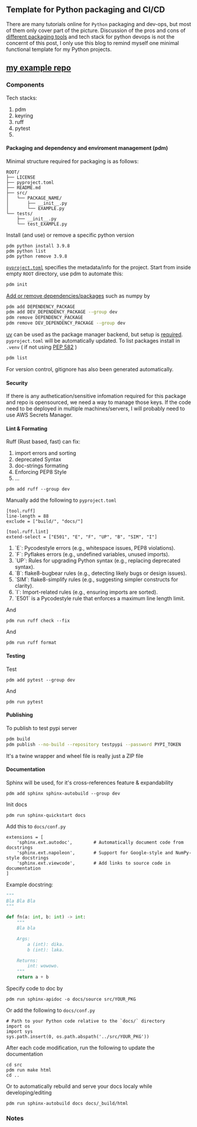 ## Template for Python packaging and CI/CD

There are many tutorials online for `Python` packaging and dev-ops, but most of them only cover part of the picture. Discussion of the pros and cons of [different packaging tools](https://alpopkes.com/posts/python/packaging_tools/?utm_source=perplexity) and tech stack for python devops is not the concernt of this post, I only use this blog to remind myself one minimal functional template for my Python projects. 

[my example repo](https://github.com/mzgsxs/ci-cd-test)
---

### Components
Tech stacks:
1. pdm
2. keyring
3. ruff
4. pytest
5. 

#### Packaging and dependency and enviroment management (pdm)
Minimal structure required for packaging is as follows:
```
ROOT/
├── LICENSE
├── pyproject.toml
├── README.md
├── src/
│   └── PACKAGE_NAME/
│       ├── __init__.py
│       └── EXAMPLE.py
└── tests/
    ├── __init__.py
    └── test_EXAMPLE.py
```
Install (and use) or remove a specific python version
```
pdm python install 3.9.8
pdm python list
pdm python remove 3.9.8
```

[`pyproject.toml`](https://peps.python.org/pep-0621/) specifies the metadata/info for the project.
Start from inside empty `ROOT` directory, use pdm to automate this:
```bash
pdm init
```
[Add or remove dependencies/packages](https://pdm-project.org/en/latest/usage/dependency/) such as numpy by
```bash
pdm add DEPENDENCY_PACKAGE
pdm add DEV_DEPENDENCY_PACKAGE --group dev
pdm remove DEPENDENCY_PACKAGE
pdm remove DEV_DEPENDENCY_PACKAGE --group dev
```
[uv](https://docs.astral.sh/uv/) can be used as the package manager backend, but setup is [required](https://pdm-project.org/latest/usage/uv/). `pyproject.toml` will be automatically updated. To list packages install in `.venv` ( if not using [PEP 582](https://pdm-project.org/en/latest/usage/pep582/) )
```bash
pdm list
```
For version control, gitignore has also been generated automatically. 


#### Security
If there is any authetication/sensitive infomation required for this package and repo is opensourced, we need a way to manage those keys. 
If the code need to be deployed in multiple machines/servers, I will probably need to use AWS Secrets Manager. 



#### Lint & Formating
Ruff (Rust based, fast) can fix:
<ol>
  <li> import errors and sorting </li>
  <li> deprecated Syntax </li>
  <li> doc-strings formating </li>
  <li> Enforcing PEP8 Style </li>
  <li> ... </li>
</ol>

```
pdm add ruff --group dev
```
Manually add the following to `pyproject.toml`
```
[tool.ruff]
line-length = 88
exclude = ["build/", "docs/"]

[tool.ruff.lint]
extend-select = ["E501", "E", "F", "UP", "B", "SIM", "I"]
```
<ol>
  <li>`E`: Pycodestyle errors (e.g., whitespace issues, PEP8 violations).
  <li>`F`: Pyflakes errors (e.g., undefined variables, unused imports).
  <li>`UP`: Rules for upgrading Python syntax (e.g., replacing deprecated syntax).
  <li>`B`: flake8-bugbear rules (e.g., detecting likely bugs or design issues).
  <li>`SIM`: flake8-simplify rules (e.g., suggesting simpler constructs for clarity).
  <li>`I`: Import-related rules (e.g., ensuring imports are sorted).
  <li>`E501` is a Pycodestyle rule that enforces a maximum line length limit.
</ol>

And
```
pdm run ruff check --fix 
```
And
```
pdm run ruff format
```

#### Testing
Test 
```
pdm add pytest --group dev
```
And
```
pdm run pytest
```


#### Publishing
To publish to test pypi server
```bash
pdm build
pdm publish --no-build --repository testpypi --password PYPI_TOKEN
```
It's a twine wrapper and wheel file is really just a ZIP file


#### Documentation
Sphinx will be used, for it's cross-references feature & expandability
```
pdm add sphinx sphinx-autobuild --group dev
```
Init docs
```
pdm run sphinx-quickstart docs
```
Add this to `docs/conf.py` 
```
extensions = [
    'sphinx.ext.autodoc',        # Automatically document code from docstrings
    'sphinx.ext.napoleon',       # Support for Google-style and NumPy-style docstrings
    'sphinx.ext.viewcode',       # Add links to source code in documentation
]
```
Example docstring:
```python
"""
Bla Bla Bla
"""

def fn(a: int, b: int) -> int:
    """
    Bla bla

    Args:
        a (int): dika.
        b (int): laka.

    Returns:
        int: wowowo.
    """
    return a + b

```

Specify code to doc by 
```
pdm run sphinx-apidoc -o docs/source src/YOUR_PKG
```
Or add the following to `docs/conf.py` 
```
# Path to your Python code relative to the `docs/` directory
import os
import sys
sys.path.insert(0, os.path.abspath('../src/YOUR_PKG'))
```

After each code modification, run the following to update the documentation
```
cd src
pdm run make html
cd ..
```
Or to automatically rebuild and serve your docs localy while developing/editing
```
pdm run sphinx-autobuild docs docs/_build/html
```






### Notes
